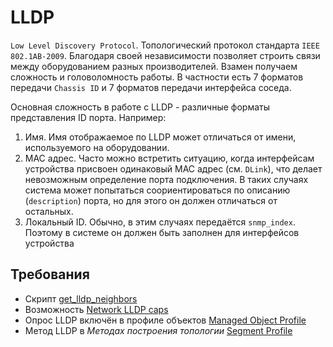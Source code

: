 # LLDP

`Low Level Discovery Protocol`. Топологический протокол стандарта `IEEE 802.1AB-2009`. 
Благодаря своей независимости позволяет строить связи между оборудованием разных производителей. 
Взамен получаем сложность и головоломность работы. В частности есть 7 форматов передачи `Chassis ID` и 7 форматов передачи интерфейса соседа.

Основная сложность в работе с LLDP - различные форматы представления ID порта. Например:

1) Имя. Имя отображаемое по LLDP может отличаться от имени, используемого на оборудовании.
2) MAC адрес. Часто можно встретить ситуацию, когда интерфейсам устройства присвоен одинаковый MAC адрес (см. `DLink`), 
что делает невозможным определение порта подключения. 
В таких случаях система может попытаться соориентироваться по описанию (`description`) порта, но для этого он должен отличаться от остальных.
3) Локальный ID. Обычно, в этим случаях передаётся `snmp_index`. Поэтому в системе он должен быть заполнен для интерфейсов устройства

## Требования

* Скрипт [get_lldp_neighbors](../../../../dev/reference/scripts/get_lldp_neighbors.md)
* Возможность [Network LLDP caps](../../../../user/reference/caps/network/lldp.md)
* Опрос LLDP включён в профиле объектов [Managed Object Profile](../../../../user/reference/concepts/managed-object-profile/index.md#Box(Полный_опрос))
* Метод LLDP в *Методах построения топологии* [Segment Profile](../../../../user/reference/concepts/network-segment-profile/index.md)
